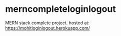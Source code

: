 # merncompleteloginlogout
MERN stack complete project.
hosted at: https://mohitloginlogout.herokuapp.com/
